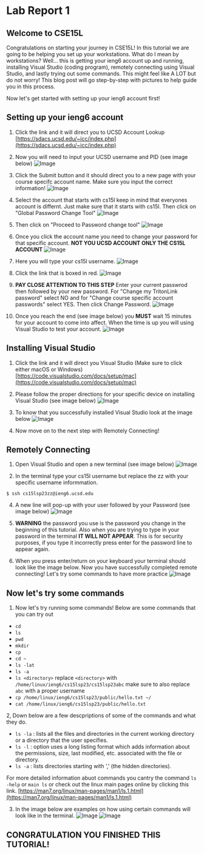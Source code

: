 # Lab Report 1

## Welcome to CSE15L

Congratulations on starting your journey in CSE15L! In this tutorial we are going to be helping you set up your workstations. What do I mean by workstations? Well… this is getting your ieng6 account up and running, installing Visual Studio (coding program), remotely connecting using Visual Studio, and lastly trying out some commands. This might feel like A LOT but do not worry! This blog post will go step-by-step with pictures to help guide you in this process. 

Now let's get started with setting up your ieng6 account first!

## Setting up your ieng6 account

1. Click the link and it will direct you to UCSD Account Lookup
[https://sdacs.ucsd.edu/~icc/index.php](https://sdacs.ucsd.edu/~icc/index.php)

2. Now you will need to input your UCSD username and PID (see image below)
![Image](1.png)

3. Click the Submit button and it should direct you to a new page with your course specifc account name. Make sure you input the correct information!
![Image](2.png)

4. Select the account that starts with cs15l keep in mind that everyones account is differnt. Just make sure that it starts with cs15l. Then click on "Global Password Change Tool"
![Image](3.png)

5. Then click on "Proceed to Password change tool"
![Image](4.png)

6. Once you click the account name you need to change your password for that specific account. **NOT YOU UCSD ACCOUNT ONLY THE CS15L ACCOUNT**
![Image](5.png)

7. Here you will type your cs15l username.
![Image](6.png)

8. Click the link that is boxed in red.
![Image](7.png)

9. **PAY CLOSE ATTENTION TO THIS STEP** Enter your current passwrod then followed by your new password. For "Change my TritonLink password" select NO and for "Change course specific account passwords" select YES. Then click Change Password.
![Image](8.png)

10. Once you reach the end (see image below) you **MUST** wait 15 minutes for your account to come into affect. When the time is up you will using Visual Studio to test your account.
![Image](9.png)


## Installing Visual Studio

1. Click the link and it will direct you Visual Studio (Make sure to click either macOS or Windows)
[https://code.visualstudio.com/docs/setup/mac](https://code.visualstudio.com/docs/setup/mac)

2. Please follow the proper directions for your specific device on installing Visual Studio (see image below)
![Image](vs3.png)

3. To know that you successfully installed Visual Studio look at the image below
![Image](vs1.png)

4. Now move on to the next step with Remotely Connecting!


## Remotely Connecting

1. Open Visual Studio and open a new terminal (see image below)
![Image](v1.png)

2. In the terminal type your cs15l username but replace the zz with your specific username informmation.
```
$ ssh cs15lsp23zz@ieng6.ucsd.edu
```

4. A new line will pop-up with your user followed by your Password (see image below)
![Image](t1.png)

5. **WARNING** the password you use is the password you change in the beginning of this tutorial. Also when you are trying to type in your password in the terminal **IT WILL NOT APPEAR**. This is for security purposes, if you type it incorrectly press enter for the password line to appear again. 

6. When you press enter/return on your keyboard your terminal should look like the image below. Now you have successfully completed remote connecting! Let's try some commands to have more practice
![Image](v2.png)


## Now let's try some commands

1. Now let's try running some commands! Below are some commands that you can try out
  * `cd`
  * `ls`
  * `pwd`
  * `mkdir`
  * `cp`
  * `cd ~`
  * `ls -lat`
  * `ls -a`
  * `ls <directory>` replace `<directory>` with `/home/linux/ieng6/cs15lsp23/cs15lsp23abc` make sure to also replace `abc` with a proper username
  * `cp /home/linux/ieng6/cs15lsp23/public/hello.txt ~/`
  * `cat /home/linux/ieng6/cs15lsp23/public/hello.txt`

2, Down below are a few descpriptions of some of the commands and what they do.
  * `ls -la` : lists all the files and directories in the current working directory or a directory that the user specifies.
  * `ls -l` : option uses a long listing format which adds information about the permissions, size, last modified, etc. associated with the file or directory.
  * `ls -a` : lists directories starting with ',' (the hidden directories).

For more detailed information abuot commands you cantry the command `ls -help` or `main ls` or check out the linux main pages online by clicking this link. 
[https://man7.org/linux/man-pages/man1/ls.1.html](https://man7.org/linux/man-pages/man1/ls.1.html)

3. In the image below are examples on how using certain commands will look like in the terminal.
![Image](c1.png) 
![Image](c2.png)

## CONGRATULATION YOU FINISHED THIS TUTORIAL! 

